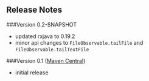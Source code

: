 Release Notes
---------------
###Version 0.2-SNAPSHOT
* updated rxjava to 0.19.2
* minor api changes to ```FileObservable.tailFile``` and ```FileObservable.tailTextFile```

###Version 0.1 ([Maven Central](http://search.maven.org/#artifactdetails%7Ccom.github.davidmoten%7Crxjava-file%7C0.1%7Cjar))
* initial release

